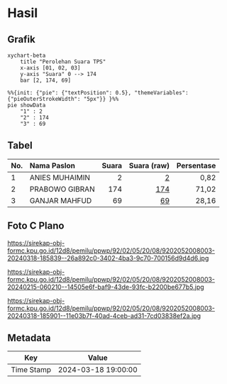 # Hasil

## Grafik

```mermaid
xychart-beta
    title "Perolehan Suara TPS"
    x-axis [01, 02, 03]
    y-axis "Suara" 0 --> 174
    bar [2, 174, 69]
```

```mermaid
%%{init: {"pie": {"textPosition": 0.5}, "themeVariables": {"pieOuterStrokeWidth": "5px"}} }%%
pie showData
    "1" : 2
    "2" : 174
    "3" : 69
```

## Tabel

| No. | Nama Paslon    | Suara | Suara (raw) | Persentase |
|:--- |:-------------- | -----:| -----------:| ----------:|
| 1   | ANIES MUHAIMIN | 2     | [2][p-1]    | 0,82       |
| 2   | PRABOWO GIBRAN | 174   | [174][p-2]  | 71,02      |
| 3   | GANJAR MAHFUD  | 69    | [69][p-3]   | 28,16      |


[p-1]: https://github.com/gigit-pemilu/pemilu-2024-92-papua-barat/blob/main/pilpres/hitung-suara/sub/92-papua-barat/sub/02-manokwari/sub/05-masni/sub/2008-wariori/sub/003-tps/sub/paslon-1.txt
[p-2]: https://github.com/gigit-pemilu/pemilu-2024-92-papua-barat/blob/main/pilpres/hitung-suara/sub/92-papua-barat/sub/02-manokwari/sub/05-masni/sub/2008-wariori/sub/003-tps/sub/paslon-2.txt
[p-3]: https://github.com/gigit-pemilu/pemilu-2024-92-papua-barat/blob/main/pilpres/hitung-suara/sub/92-papua-barat/sub/02-manokwari/sub/05-masni/sub/2008-wariori/sub/003-tps/sub/paslon-3.txt

## Foto C Plano

https://sirekap-obj-formc.kpu.go.id/12d8/pemilu/ppwp/92/02/05/20/08/9202052008003-20240318-185839--26a892c0-3402-4ba3-9c70-700156d9d4d6.jpg

https://sirekap-obj-formc.kpu.go.id/12d8/pemilu/ppwp/92/02/05/20/08/9202052008003-20240215-060210--14505e6f-baf9-43de-93fc-b2200be677b5.jpg

https://sirekap-obj-formc.kpu.go.id/12d8/pemilu/ppwp/92/02/05/20/08/9202052008003-20240318-185901--11e03b7f-40ad-4ceb-ad31-7cd03838ef2a.jpg


## Metadata

| Key        | Value               |
| ---------- | ------------------- |
| Time Stamp | 2024-03-18 19:00:00 |



